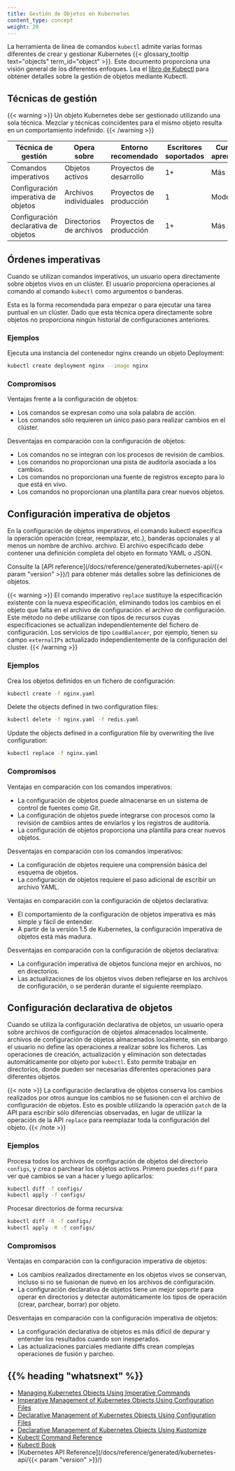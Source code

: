 ```yaml
---
title: Gestión de Objetos en Kubernetes
content_type: concept
weight: 20
---
```


<!-- overview -->
La herramienta de línea de comandos `kubectl` admite varias formas diferentes de crear y gestionar
Kubernetes {{< glossary_tooltip text="objects" term_id="object" >}}. Este documento proporciona una visión general de los diferentes
enfoques. Lea el [libro de Kubectl](https://kubectl.docs.kubernetes.io) para obtener
detalles sobre la gestión de objetos mediante Kubectl.

<!-- body -->

## Técnicas de gestión

{{< warning >}}
Un objeto Kubernetes debe ser gestionado utilizando una sola técnica. Mezclar
y técnicas coincidentes para el mismo objeto resulta en un comportamiento indefinido.
{{< /warning >}}

| Técnica de gestión                   | Opera sobre             | Entorno recomendado      | Escritores soportados | Curva de aprendizaje |
| ------------------------------------ | ----------------------- | ------------------------ | --------------------- | -------------------- |
| Comandos imperativos                 | Objetos activos         | Proyectos de desarrollo  | 1+                    | Más baja             |
| Configuración imperativa de objetos  | Archivos individuales   | Proyectos de producción  | 1                     | Moderada             |
| Configuración declarativa de objetos | Directorios de archivos | Proyectos de producción  | 1+                    | Más alta             |

## Órdenes imperativas

Cuando se utilizan comandos imperativos, un usuario opera directamente sobre objetos vivos
en un clúster. El usuario proporciona operaciones al comando
al comando `kubectl` como argumentos o banderas.

Esta es la forma recomendada para empezar o para ejecutar una tarea puntual en
un clúster. Dado que esta técnica opera directamente sobre objetos
no proporciona ningún historial de configuraciones anteriores.


### Ejemplos

Ejecuta una instancia del contenedor nginx creando un objeto Deployment:

```sh
kubectl create deployment nginx --image nginx
```

### Compromisos

Ventajas frente a la configuración de objetos:

- Los comandos se expresan como una sola palabra de acción.
- Los comandos sólo requieren un único paso para realizar cambios en el clúster.

Desventajas en comparación con la configuración de objetos:

- Los comandos no se integran con los procesos de revisión de cambios.
- Los comandos no proporcionan una pista de auditoría asociada a los cambios.
- Los comandos no proporcionan una fuente de registros excepto para lo que está en vivo.
- Los comandos no proporcionan una plantilla para crear nuevos objetos.

## Configuración imperativa de objetos

En la configuración de objetos imperativos, el comando kubectl especifica la operación
operación (crear, reemplazar, etc.), banderas opcionales y al menos un nombre de archivo.
archivo. El archivo especificado debe contener una definición completa del objeto
en formato YAML o JSON.

Consulte la [API reference](/docs/reference/generated/kubernetes-api/{{< param "version" >}}/)
para obtener más detalles sobre las definiciones de objetos.

{{< warning >}}
El comando imperativo `replace` sustituye la especificación
existente con la nueva especificación, eliminando todos los cambios en el objeto que falta en el archivo de configuración.
el archivo de configuración.  Este método no debe utilizarse con tipos de recursos
cuyas especificaciones se actualizan independientemente del fichero de configuración.
Los servicios de tipo `LoadBalancer`, por ejemplo, tienen su campo `externalIPs` actualizado
independientemente de la configuración del cluster.
{{< /warning >}}

### Ejemplos

Crea los objetos definidos en un fichero de configuración:

```sh
kubectl create -f nginx.yaml
```

Delete the objects defined in two configuration files:

```sh
kubectl delete -f nginx.yaml -f redis.yaml
```

Update the objects defined in a configuration file by overwriting
the live configuration:

```sh
kubectl replace -f nginx.yaml
```

### Compromisos

Ventajas en comparación con los comandos imperativos:

- La configuración de objetos puede almacenarse en un sistema de control de fuentes como Git.
- La configuración de objetos puede integrarse con procesos como la revisión de cambios antes de enviarlos y los registros de auditoría.
- La configuración de objetos proporciona una plantilla para crear nuevos objetos.

Desventajas en comparación con los comandos imperativos:

- La configuración de objetos requiere una comprensión básica del esquema de objetos.
- La configuración de objetos requiere el paso adicional de escribir un archivo YAML.

Ventajas en comparación con la configuración de objetos declarativa:

- El comportamiento de la configuración de objetos imperativa es más simple y fácil de entender.
- A partir de la versión 1.5 de Kubernetes, la configuración imperativa de objetos está más madura.

Desventajas en comparación con la configuración de objetos declarativa:

- La configuración imperativa de objetos funciona mejor en archivos, no en directorios.
- Las actualizaciones de los objetos vivos deben reflejarse en los archivos de configuración, o se perderán durante el siguiente reemplazo.


## Configuración declarativa de objetos

Cuando se utiliza la configuración declarativa de objetos, un usuario opera sobre archivos de configuración de objetos almacenados localmente.
archivos de configuración de objetos almacenados localmente, sin embargo el usuario no define las
operaciones a realizar sobre los ficheros. Las operaciones de creación, actualización y eliminación
son detectadas automáticamente por objeto por `kubectl`. Esto permite trabajar en
directorios, donde pueden ser necesarias diferentes operaciones para diferentes objetos.

{{< note >}}
La configuración declarativa de objetos conserva los cambios realizados por otros
aunque los cambios no se fusionen con el archivo de configuración de objetos.
Esto es posible utilizando la operación `patch` de la API para escribir sólo
diferencias observadas, en lugar de utilizar la operación de la API `replace`
para reemplazar toda la configuración del objeto.
{{< /note >}}

### Ejemplos

Procesa todos los archivos de configuración de objetos del directorio `configs`, y crea o
parchear los objetos activos. Primero puedes `diff` para ver qué cambios se van a hacer
y luego aplicarlos:

```sh
kubectl diff -f configs/
kubectl apply -f configs/
```

Procesar directorios de forma recursiva:

```sh
kubectl diff -R -f configs/
kubectl apply -R -f configs/
```

### Compromisos

Ventajas en comparación con la configuración imperativa de objetos:

- Los cambios realizados directamente en los objetos vivos se conservan, incluso si no se fusionan de nuevo en los archivos de configuración.
- La configuración declarativa de objetos tiene un mejor soporte para operar en directorios y detectar automáticamente los tipos de operación (crear, parchear, borrar) por objeto.

Desventajas en comparación con la configuración imperativa de objetos:

- La configuración declarativa de objetos es más difícil de depurar y entender los resultados cuando son inesperados.
- Las actualizaciones parciales mediante diffs crean complejas operaciones de fusión y parcheo.

## {{% heading "whatsnext" %}}

- [Managing Kubernetes Objects Using Imperative Commands](/docs/tasks/manage-kubernetes-objects/imperative-command/)
- [Imperative Management of Kubernetes Objects Using Configuration Files](/docs/tasks/manage-kubernetes-objects/imperative-config/)
- [Declarative Management of Kubernetes Objects Using Configuration Files](/docs/tasks/manage-kubernetes-objects/declarative-config/)
- [Declarative Management of Kubernetes Objects Using Kustomize](/docs/tasks/manage-kubernetes-objects/kustomization/)
- [Kubectl Command Reference](/docs/reference/generated/kubectl/kubectl-commands/)
- [Kubectl Book](https://kubectl.docs.kubernetes.io)
- [Kubernetes API Reference](/docs/reference/generated/kubernetes-api/{{< param "version" >}}/)

